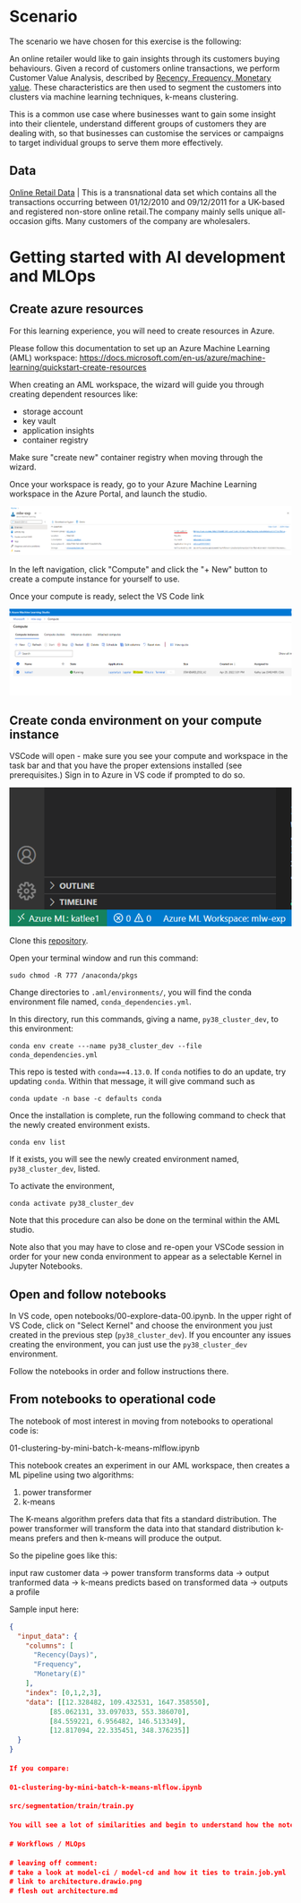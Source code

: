 
# Scenario

The scenario we have chosen for this exercise is the following:

An online retailer would like to gain insights through its customers buying behaviours. Given a record of customers online transactions, we perform Customer Value Analysis, described by [Recency, Frequency, Monetary value](https://clevertap.com/blog/rfm-analysis/). These characteristics are then used to segment the customers into clusters via machine learning techniques, k-means clustering. 

This is a common use case where businesses want to gain some insight into their clientele, understand different groups of customers they are dealing with, so that businesses can customise the services or campaigns to target individual groups to serve them more effectively.

## Data
[Online Retail Data](https://archive.ics.uci.edu/ml/datasets/online+retail) | This is a transnational data set which contains all the transactions occurring between 01/12/2010 and 09/12/2011 for a UK-based and registered non-store online retail.The company mainly sells unique all-occasion gifts. Many customers of the company are wholesalers.

# Getting started with AI development and MLOps
## Create azure resources 

For this learning experience, you will need to create resources in Azure. 

Please follow this documentation to set up an Azure Machine Learning (AML) workspace:
https://docs.microsoft.com/en-us/azure/machine-learning/quickstart-create-resources

When creating an AML workspace, the wizard will guide you through creating dependent resources like:
- storage account
- key vault
- application insights
- container registry

Make sure "create new" container registry when moving through the wizard.

Once your workspace is ready, go to your Azure Machine Learning workspace in the Azure Portal, and launch the studio.

![studio](docs/assets/aml-studio.png)

In the left navigation, click "Compute" and click the "+ New" button to create a compute instance for yourself to use.

Once your compute is ready, select the VS Code link

![vscode](docs/assets/compute.png)

## Create conda environment on your compute instance

VSCode will open - make sure you see your compute and workspace in the task bar and that you have the proper extensions installed (see prerequisites.) Sign in to Azure in VS code if prompted to do so.

![remote](docs/assets/remote-and-ws.png)

Clone this [repository](https://github.com/csu-devsquad-latam/aidev-mlops).

Open your terminal window and run this command:

```
sudo chmod -R 777 /anaconda/pkgs
```

Change directories to `.aml/environments/`, you will find the conda environment file named, `conda_dependencies.yml`. 

In this directory, run this commands, giving a name, `py38_cluster_dev`, to this environment:

```
conda env create ---name py38_cluster_dev --file conda_dependencies.yml
```

This repo is tested with `conda==4.13.0`. If `conda` notifies to do an update, try updating `conda`. Within that message, it will give command such as

```
conda update -n base -c defaults conda
``` 

Once the installation is complete, run the following command to check that the newly created environment exists.

```
conda env list
```

If it exists, you will see the newly created environment named, `py38_cluster_dev`, listed.

To activate the environment, 

```
conda activate py38_cluster_dev
```

Note that this procedure can also be done on the terminal within the AML studio.

Note also that you may have to close and re-open your VSCode session in order for your new conda environment to appear as a selectable Kernel in Jupyter Notebooks.

## Open and follow notebooks

In VS code, open notebooks/00-explore-data-00.ipynb. In the upper right of VS Code, click on "Select Kernel" and choose the environment you just created in the previous step (`py38_cluster_dev`). If you encounter any issues creating the environment, you can just use the `py38_cluster_dev` environment.

Follow the notebooks in order and follow instructions there.

## From notebooks to operational code

The notebook of most interest in moving from notebooks to operational code is:

01-clustering-by-mini-batch-k-means-mlflow.ipynb

This notebook creates an experiment in our AML workspace, then creates a ML pipeline using two algorithms:

1. power transformer
2. k-means

The K-means algorithm prefers data that fits a standard distribution. The power transformer will transform the data into that standard distribution k-means prefers and then k-means will produce the output. 

So the pipeline goes like this:

input raw customer data -> power transform transforms data -> output tranformed data -> k-means predicts based on transformed data -> outputs a profile

Sample input here:

``` json
{
  "input_data": {
    "columns": [
      "Recency(Days)",
      "Frequency",
      "Monetary(£)"
    ],
    "index": [0,1,2,3],
    "data": [[12.328482, 109.432531, 1647.358550],
          [85.062131, 33.097033, 553.386070],
          [84.559221, 6.956482, 146.513349], 
          [12.817094, 22.335451, 348.376235]]
  }
}

If you compare:

01-clustering-by-mini-batch-k-means-mlflow.ipynb

src/segmentation/train/train.py

You will see a lot of similarities and begin to understand how the notebook and our investigations inform our operational code.

# Workflows / MLOps

# leaving off comment:
# take a look at model-ci / model-cd and how it ties to train.job.yml
# link to architecture.drawio.png
# flesh out architecture.md